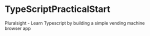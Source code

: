 # TypeScriptPracticalStart
Pluralsight - Learn Typescript by building a simple vending machine browser app
